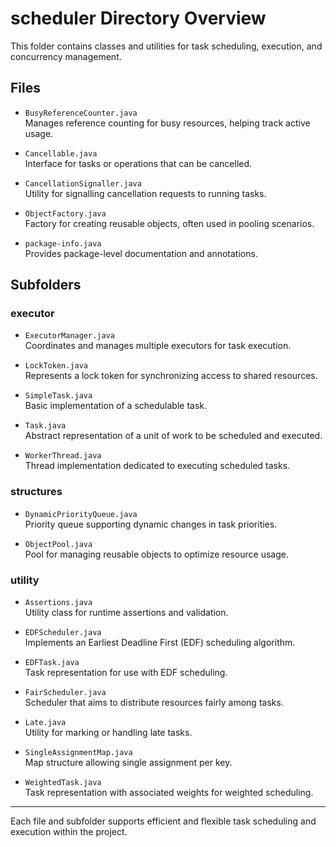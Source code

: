 # scheduler Directory Overview

This folder contains classes and utilities for task scheduling, execution, and concurrency management.

## Files

- `BusyReferenceCounter.java`  
  Manages reference counting for busy resources, helping track active usage.

- `Cancellable.java`  
  Interface for tasks or operations that can be cancelled.

- `CancellationSignaller.java`  
  Utility for signalling cancellation requests to running tasks.

- `ObjectFactory.java`  
  Factory for creating reusable objects, often used in pooling scenarios.

- `package-info.java`  
  Provides package-level documentation and annotations.

## Subfolders

### executor

- `ExecutorManager.java`  
  Coordinates and manages multiple executors for task execution.

- `LockToken.java`  
  Represents a lock token for synchronizing access to shared resources.

- `SimpleTask.java`  
  Basic implementation of a schedulable task.

- `Task.java`  
  Abstract representation of a unit of work to be scheduled and executed.

- `WorkerThread.java`  
  Thread implementation dedicated to executing scheduled tasks.

### structures

- `DynamicPriorityQueue.java`  
  Priority queue supporting dynamic changes in task priorities.

- `ObjectPool.java`  
  Pool for managing reusable objects to optimize resource usage.

### utility

- `Assertions.java`  
  Utility class for runtime assertions and validation.

- `EDFScheduler.java`  
  Implements an Earliest Deadline First (EDF) scheduling algorithm.

- `EDFTask.java`  
  Task representation for use with EDF scheduling.

- `FairScheduler.java`  
  Scheduler that aims to distribute resources fairly among tasks.

- `Late.java`  
  Utility for marking or handling late tasks.

- `SingleAssignmentMap.java`  
  Map structure allowing single assignment per key.

- `WeightedTask.java`  
  Task representation with associated weights for weighted scheduling.

---

Each file and subfolder supports efficient and flexible task scheduling and execution within the project.